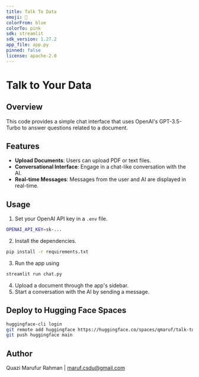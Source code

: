 ```yaml
---
title: Talk To Data
emoji: 🐠
colorFrom: blue
colorTo: pink
sdk: streamlit
sdk_version: 1.27.2
app_file: app.py
pinned: false
license: apache-2.0
---
```


# Talk to Your Data

## Overview

This code provides a simple chat interface that uses OpenAI's GPT-3.5-Turbo to answer questions related to a document.

## Features

- **Upload Documents**: Users can upload PDF or text files.
- **Conversational Interface**: Engage in a chat-like conversation with the AI.
- **Real-time Messages**: Messages from the user and AI are displayed in real-time.

## Usage

1. Set your OpenAI API key in a `.env` file.
```bash
OPENAI_API_KEY=sk-...
```
2. Install the dependencies.
```bash
pip install -r requirements.txt
```
3. Run the app using
```bash
streamlit run chat.py
```
4. Upload a document through the app's sidebar.
5. Start a conversation with the AI by sending a message.

## Deploy to Hugging Face Spaces
```bash
huggingface-cli login
git remote add huggingface https://huggingface.co/spaces/qmaruf/talk-to-data
git push huggingface main
```
## Author
Quazi Marufur Rahman | maruf.csdu@gmail.com
